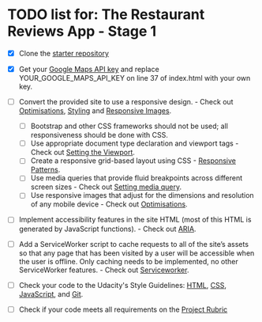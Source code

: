 # TODO list for: The Restaurant Reviews App - Stage 1

- [x] Clone the [starter repository](https://github.com/udacity/mws-restaurant-stage-1)
- [x] Get your [Google Maps API key](https://developers.google.com/maps/documentation/javascript/get-api-key) and replace YOUR_GOOGLE_MAPS_API_KEY on line 37 of index.html with your own key.
- [ ] Convert the provided site to use a responsive design.
        - Check out [Optimisations](https://classroom.udacity.com/nanodegrees/nd001/parts/0a11a6d9-a730-4f9b-ad79-035d1e46c3f3/modules/afa5ca8b-f8dc-4160-83ff-3e5ccc2e1972/lessons/3581758575/concepts/35678795280923), [Styling](https://classroom.udacity.com/nanodegrees/nd001/parts/4942f4d7-a48d-4794-9eb0-404b3ed3cfe1/modules/d91b4314-da9f-45ea-902e-0b1fb5a06c34/lessons/8085130355/concepts/80792807020923) and [Responsive Images](https://classroom.udacity.com/courses/ud882).
    - [ ] Bootstrap and other CSS frameworks should not be used; all responsiveness should be done with CSS.
    - [ ] Use appropriate document type declaration and viewport tags
            - Check out [Setting the Viewport](https://classroom.udacity.com/nanodegrees/nd001/parts/0a11a6d9-a730-4f9b-ad79-035d1e46c3f3/modules/afa5ca8b-f8dc-4160-83ff-3e5ccc2e1972/lessons/94d40e3d-d0b8-4c04-bc92-036759492d28/concepts/35764085970923#).
    - [ ] Create a responsive grid-based layout using CSS
            - [Responsive Patterns](https://classroom.udacity.com/nanodegrees/nd001/parts/0a11a6d9-a730-4f9b-ad79-035d1e46c3f3/modules/afa5ca8b-f8dc-4160-83ff-3e5ccc2e1972/lessons/3561069759/concepts/35501794870923).
    - [ ] Use media queries that provide fluid breakpoints across different screen sizes
            - Check out [Setting media query](https://classroom.udacity.com/nanodegrees/nd001/parts/0a11a6d9-a730-4f9b-ad79-035d1e46c3f3/modules/afa5ca8b-f8dc-4160-83ff-3e5ccc2e1972/lessons/e4b4d168-03d7-4d93-b7fb-a6dc1c62a25b/concepts/35709090380923#).
    - [ ] Use responsive images that adjust for the dimensions and resolution of any mobile device
            - Check out [Optimisations](https://classroom.udacity.com/nanodegrees/nd001/parts/0a11a6d9-a730-4f9b-ad79-035d1e46c3f3/modules/afa5ca8b-f8dc-4160-83ff-3e5ccc2e1972/lessons/3581758575/concepts/35678795280923).
- [ ] Implement accessibility features in the site HTML (most of this HTML is generated by JavaScript functions).
        - Check out [ARIA](https://classroom.udacity.com/nanodegrees/nd001/parts/4942f4d7-a48d-4794-9eb0-404b3ed3cfe1/modules/d91b4314-da9f-45ea-902e-0b1fb5a06c34/lessons/8311490720/concepts/83252336340923).
- [ ] Add a ServiceWorker script to cache requests to all of the site’s assets so that any page that has been visited by a user will be accessible when the user is offline. Only caching needs to be implemented, no other ServiceWorker features.
        - Check out [Serviceworker](https://classroom.udacity.com/nanodegrees/nd001/parts/e4e4c31c-2348-4382-826f-caac197d6f5f/modules/83c4bddc-b362-4e71-8fa1-91f30ba57ab0/lessons/6370369679/concepts/63794801310923#).


- [ ] Check your code to the Udacity's Style Guidelines: [HTML](http://udacity.github.io/frontend-nanodegree-styleguide/index.html), [CSS](http://udacity.github.io/frontend-nanodegree-styleguide/css.html), [JavaScript](http://udacity.github.io/frontend-nanodegree-styleguide/javascript.html), and [Git](https://udacity.github.io/git-styleguide/).



- [ ] Check if your code meets all requirements on the [Project Rubric](https://review.udacity.com/#!/rubrics/1090/view)